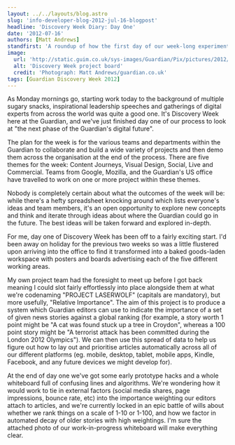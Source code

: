 ```yaml
---
layout: ../../layouts/blog.astro
slug: 'info-developer-blog-2012-jul-16-blogpost'
headline: 'Discovery Week Diary: Day One'
date: '2012-07-16'
authors: [Matt Andrews]
standfirst: 'A roundup of how the first day of our week-long experimental collaboration project went'
image:
  url: 'http://static.guim.co.uk/sys-images/Guardian/Pix/pictures/2012/7/16/1342459303461/board1.jpg'
  alt: 'Discovery Week project board'
  credit: 'Photograph: Matt Andrews/guardian.co.uk'
tags: [Guardian Discovery Week 2012]
---
```


As Monday mornings go, starting work today to the background of multiple sugary snacks, inspirational leadership speeches and gatherings of digital experts from across the world was quite a good one. It's Discovery Week here at the Guardian, and we've just finished day one of our process to look at "the next phase of the Guardian's digital future".

The plan for the week is for the various teams and departments within the Guardian to collaborate and build a wide variety of projects and then demo them across the organisation at the end of the process. There are five themes for the week: Content Journeys, Visual Design, Social, Live and Commercial. Teams from Google, Mozilla, and the Guardian's US office have travelled to work on one or more project within these themes.

Nobody is completely certain about what the outcomes of the week will be: while there's a hefty spreadsheet knocking around which lists everyone's ideas and team members, it's an open opportunity to explore new concepts and think and iterate through ideas about where the Guardian could go in the future. The best ideas will be taken forward and explored in-depth.

For me, day one of Discovery Week has been off to a fairly exciting start. I'd been away on holiday for the previous two weeks so was a little flustered upon arriving into the office to find it transformed into a baked goods-laden workspace with posters and boards advertising each of the five different working areas.

My own project team had the foresight to meet up before I got back meaning I could slot fairly effortlessly into place alongside them at what we're codenaming "PROJECT LASERWOLF" (capitals are mandatory), but more usefully, "Relative Importance". The aim of this project is to produce a system which Guardian editors can use to indicate the importance of a set of given news stories against a global ranking (for example, a story worth 1 point might be "A cat was found stuck up a tree in Croydon", whereas a 100 point story might be "A terrorist attack has been committed during the London 2012 Olympics"). We can then use this spread of data to help us figure out how to lay out and prioritise articles automatically across all of our different platforms (eg. mobile, desktop, tablet, mobile apps, Kindle, Facebook, and any future devices we might develop for).

At the end of day one we've got some early prototype hacks and a whole whiteboard full of confusing lines and algorithms. We're wondering how it would work to tie in external factors (social media shares, page impressions, bounce rate, etc) into the importance weighting our editors attach to articles, and we're currently locked in an epic battle of wills about whether we rank things on a scale of 1-10 or 1-100, and how we factor in automated decay of older stories with high weightings. I'm sure the attached photo of our work-in-progress whiteboard will make everything clear.
